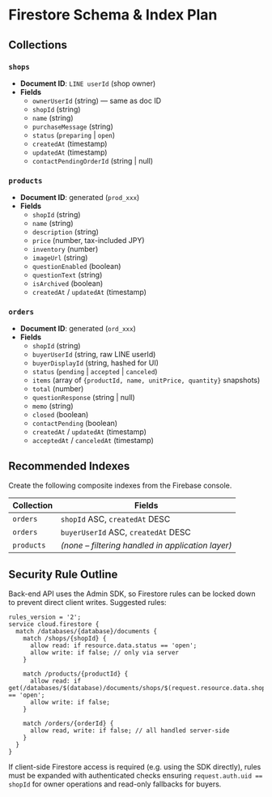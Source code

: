 # Firestore Schema & Index Plan

## Collections

### `shops`
- **Document ID**: `LINE userId` (shop owner)
- **Fields**
  - `ownerUserId` (string) — same as doc ID
  - `shopId` (string)
  - `name` (string)
  - `purchaseMessage` (string)
  - `status` (`preparing` | `open`)
  - `createdAt` (timestamp)
  - `updatedAt` (timestamp)
  - `contactPendingOrderId` (string | null)

### `products`
- **Document ID**: generated (`prod_xxx`)
- **Fields**
  - `shopId` (string)
  - `name` (string)
  - `description` (string)
  - `price` (number, tax-included JPY)
  - `inventory` (number)
  - `imageUrl` (string)
  - `questionEnabled` (boolean)
  - `questionText` (string)
  - `isArchived` (boolean)
  - `createdAt` / `updatedAt` (timestamp)

### `orders`
- **Document ID**: generated (`ord_xxx`)
- **Fields**
  - `shopId` (string)
  - `buyerUserId` (string, raw LINE userId)
  - `buyerDisplayId` (string, hashed for UI)
  - `status` (`pending` | `accepted` | `canceled`)
  - `items` (array of `{productId, name, unitPrice, quantity}` snapshots)
  - `total` (number)
  - `questionResponse` (string | null)
  - `memo` (string)
  - `closed` (boolean)
  - `contactPending` (boolean)
  - `createdAt` / `updatedAt` (timestamp)
  - `acceptedAt` / `canceledAt` (timestamp)

## Recommended Indexes

Create the following composite indexes from the Firebase console.

| Collection | Fields |
| --- | --- |
| `orders` | `shopId` ASC, `createdAt` DESC |
| `orders` | `buyerUserId` ASC, `createdAt` DESC |
| `products` | *(none – filtering handled in application layer)* |

## Security Rule Outline

Back-end API uses the Admin SDK, so Firestore rules can be locked down to prevent direct client writes. Suggested rules:

```firestore
rules_version = '2';
service cloud.firestore {
  match /databases/{database}/documents {
    match /shops/{shopId} {
      allow read: if resource.data.status == 'open';
      allow write: if false; // only via server
    }

    match /products/{productId} {
      allow read: if get(/databases/$(database)/documents/shops/$(request.resource.data.shopId)).data.status == 'open';
      allow write: if false;
    }

    match /orders/{orderId} {
      allow read, write: if false; // all handled server-side
    }
  }
}
```

If client-side Firestore access is required (e.g. using the SDK directly), rules must be expanded with authenticated checks ensuring `request.auth.uid == shopId` for owner operations and read-only fallbacks for buyers.
